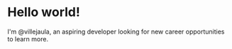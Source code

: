 # Hello world!

I'm @villejaula, an aspiring developer looking for new career opportunities to learn more.



<!---
villejaula/villejaula is a ✨ special ✨ repository because its `README.md` (this file) appears on your GitHub profile.
You can click the Preview link to take a look at your changes.
--->
